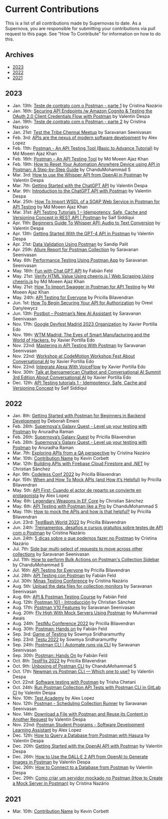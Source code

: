 # Current Contributions

This is a list of all contributions made by Supernovas to date. 
As a Supernova, you are responsible for submitting your contributions via pull request to this page.
See "How To Contribute" for information on how to do this.

## Archives
- [2023](https://github.com/postman-open-technologies/Postman-Supernova-Program/blob/main/pages/contributions/Current-Contributions.md#2023)
- [2022](https://github.com/postman-open-technologies/Postman-Supernova-Program/blob/main/pages/contributions/Current-Contributions.md#2022)
- [2021](https://github.com/postman-open-technologies/Postman-Supernova-Program/blob/main/pages/contributions/Current-Contributions.md#2021)

## 2023
- Jan. 13th: [Teste de contrato com o Postman - parte 1](https://www.youtube.com/watch?v=PFMXOyTjgcE) by Cristina Nazário
- Jan. 16th: [Securing API Endpoints /w Amazon Cognito & Testing the OAuth 2.0 Client Credentials Flow with Postman](https://medium.com/apis-with-valentine/securing-your-api-endpoints-with-amazon-cognito-and-testing-the-oauth-2-0-49d9d527dc6d) by Valentin Despa
- Jan. 19th: [Teste de contrato com o Postman - parte 2](https://youtu.be/cHmLtTx1US4) by Cristina Nazário
- Jan. 21st: [Test the Tribe Chennai Meetup](https://www.thetesttribe.com/the-test-tribe-7th-chennai-meetup/) by Saravanan Seenivasan
- Feb. 3rd: [APIs are the nexus of modern software development](https://twitter.com/alopezari/status/1621495341106216963) by Alex Lopez
- Feb. 11th: [Postman - An API Testing Tool (Basic to Advance Tutorial)](https://www.youtube.com/watch?v=b8X24Afl_G4&list=PL3IwAics3J0ef1VZCgmwRuZASzAi7eNcT) by Md Moeen Ajaz Khan
- Feb. 16th: [Postman – An API Testing Tool](https://www.codewithmmak.com/postman/) by Md Moeen Ajaz Khan
- Feb. 19th: [How to Reset Your Automation Anywhere Device using API in Postman: A Step-by-Step Guide](https://chandmohammad.hashnode.dev/how-to-reset-your-automation-anywhere-device-using-api-in-postman-a-step-by-step-guide) by ChanduMohammad S
- Mar. 3rd: [How to use the Whisper API from OpenAI in Postman](https://medium.com/apis-with-valentine/how-to-use-the-whisper-api-from-openai-in-postman-9a9a9f97807c) by Valentin Despa
- Mar. 7th: [Getting Started with the ChatGPT API](https://medium.com/apis-with-valentine/getting-started-with-the-chatgpt-api-4d884b20f6d0) by Valentin Despa
- Mar. 9th: [Introduction to the ChatGPT API with Postman](https://youtu.be/rlLwSr-wIAg) by Valentin Despa
- Mar. 25th: [How To Import WSDL of a SOAP Web Service in Postman for API Testing](https://youtu.be/k9oE4lDKcog) by Md Moeen Ajaz Khan
- Mar. 31st: [API Testing Tutorials 1 – Idempotency, Safe, Cache and Versioning Concept in REST API | Postman](https://www.youtube.com/watch?v=tqzcJFJ60nM) by Saif Siddiqui
- Apr. 11th: [Beginners Guide To Whisper API: Audio to Text Conversion](https://youtu.be/WuiI7FG2L1k) by Valentin Despa
- Apr. 13th: [Getting Started With the GPT-4 API in Postman](https://medium.com/p/beab175bcd17) by Valentin Despa
- Apr. 21st: [Data Validation Using Postman](https://medium.com/@sandippalit009/data-validation-using-postman-91960e874a6a) by Sandip Palit
- Apr. 25th: [Allure Report for Postman Collection](https://www.youtube.com/watch?v=e7b0X-XIhfA) by Saravanan Seenivasan
- May. 6th: [Performance Testing Using Postman App](https://youtu.be/V6dwjg0qrUk) by Saravanan Seenivasan
- May. 16th: [Fun with Chat GPT API](https://www.linkedin.com/posts/intive_webinar-fun-with-chatgpt-api-parte-2-activity-7063910307903004672-ceae/) by Fabián Feld
- May. 21st: [Verify HTML Value Using cheerio.js | Web Scraping Using cheerio.js](https://youtu.be/2IUA5rc7PmI) by Md Moeen Ajaz Khan
- May. 21st: [How To Import Swagger in Postman for API Testing](https://youtu.be/kl0EBu4nROk) by Md Moeen Ajaz Khan
- May. 24th: [API Testing for Everyone](https://agiletestingdays.us/2023/session/api-testing-for-everyone/) by Pricilla Bilavendran
- Jun. 1st: [How To Begin Securing Your API for Authorization](https://youtu.be/IGTe_POVghg) by Orest Danylewycz
- Jun. 13th: [Postbot – Postman’s New AI Assistant](https://youtu.be/cOgcuizbxGk) by Saravanan Seenivasan
- Nov. 17th: [Google Devfest Madrid 2023 Organization](https://gdg.community.dev/events/details/google-gdg-madrid-presents-google-devfest-madrid-2023/cohost-gdg-madrid) by Xavier Portilla Edo
- Nov. 19th: [WTM Madrid: The Eyes of Smart Manufacturing and the World of Hackers.](https://gdg.community.dev/events/details/google-gdg-madrid-presents-wtm-madrid-los-ojos-del-smart-manufacturing-y-el-mundo-de-los-hackers/) by Xavier Portilla Edo
- Nov. 22nd: [Mastering in API Testing With Postman](https://www.eventbrite.com/e/mastering-api-testing-with-postman-free-webinar-tickets-760690113607?utm-campaign=social&utm-content=attendeeshare&utm-medium=discovery&utm-term=listing&utm-source=cp&aff=ebdsshcopyurl) by Saravanan Seenivasan
- Nov. 22nd: [Workshop at CodeMotion Workshop Fest About Conversational AI](https://codemo.tech/EventbriteWorkshopFest) by Xavier Portilla Edo
- Nov. 22nd: [Integrate Alexa With VoiceFlow](https://dzone.com/articles/integrate-alexa-with-voiceflow) by Xavier Portilla Edo
- Nov. 30th: [Talk at Iberoamerican Chatbot and Conversational AI Summit 3rd Edition About Conversational AI](https://iberoamericanchatbot.com/en/#second-section) by Xavier Portilla Edo
- Dec. 12th: [API Testing tutorials 1 - Idempotency, Safe, Cache and Versioning Concept](https://mobiletestingtip.blogspot.com/2023/12/api-testing-tutorials-1-idempotency.html) by Saif Siddiqui

## 2022
- Jan. 8th: [Getting Started with Postman for Beginners in Backend Development](https://drive.google.com/file/d/1G3PRCh02T8VUm7PD7tHya6YFll5yucjB/view?usp=sharing) by Deborah Emeni
- Feb. 26th: [Supernova's Galaxy Quest - Level up your testing with Postman](https://www.airmeet.com/e/87505660-87f1-11ec-8191-5bcd4f3784e4) by Anuradha Raman
- Feb. 26th: [Supernova’s Galaxy Quest](https://lnkd.in/eCu4dwbC) by Pricilla Bilavendran
- Feb. 26th: [Supernova's Galaxy Quest - Level up your testing with Postman](https://www.airmeet.com/e/87505660-87f1-11ec-8191-5bcd4f3784e4) by Anuradha Raman
- Mar. 7th: [Exploring APIs from a QA perspective](https://ticode.com.br/portfolio/eventos/Palestra%20SENAI%2007-02-2022.jpeg) by Cristina Nazário
- Mar. 10th: [Contribution Name](https://google.com/) by Kevin Corbett
- Mar. 12th: [Building APIs with Firebase Cloud Firestore and .NET](https://gdg.community.dev/events/details/google-gdg-trelew-presents-creando-api-con-firebase-cloud-firestore-y-net/) by Christian Sánchez
- Apr. 9th: [Codeless Conf 2022](https://www.tech-talks.info/codeless-conf) by Pricilla Bilavendran
- Apr. 15th: [When and How To Mock APIs (and How It’s Helpful)](https://medium.com/p/d367fd237fb9) by Pricilla Bilavendran
- May. 5th: [API First: Cuando el actor de reparto se convierte en protagonista](https://www.meetup.com/releevant/events/285563986/) by Alex Lopez
- May. 6th: [Legendary Weapons in EF Core](https://youtu.be/qKV69gxs4JM) by Christian Sánchez
- May. 6th: [API Testing with Postman like a Pro](https://www.linkedin.com/posts/chandumohammad_join-postman-supernova-sule-balogun-olanrewaju-activity-6925498029097578496-GlJV) by ChanduMohammad S
- May. 11th: [How to mock the APIs and how is that helpful?](https://medium.com/p/d367fd237fb9) by Pricilla Bilavendran
- Jun. 23rd: [TestBash World 2022](https://twitter.com/ministryoftest/status/1539816866880823296) by Pricilla Bilavendran
- Jun. 24th: [Treinamentos, desafios e cursos gratuitos sobre testes de API com o Postman](https://medium.com/@cmnazariio/treinamentos-desafios-e-cursos-gratuitos-sobre-testes-de-api-com-o-postman-a0b90150180) by Cristina Nazário
- Jun. 24th: [5 dicas sobre o que podemos fazer no Postman](https://youtu.be/xejYUpv0UB0) by Cristina Nazário
- Jul. 7th: [Side bar multi-select of requests to move across other collections](https://youtu.be/Y0WoWgb1ig8) by Saravanan Seenivasan
- Jul. 11th: [How to perform Bulk Actions on Postman's Collection Sidebar](https://chandmohammad.hashnode.dev/how-to-perform-bulk-actions-on-postmans-collection-sidebar) by ChanduMohammad S
- Jul. 16th: [API Testing for Everyone](https://www.eventbrite.com/e/synapse-qa-meetup-api-testing-for-everyone-tickets-373500689617) by Pricilla Bilavendran
- Jul. 28th: [API Testing con Postman](https://www.linkedin.com/posts/intive_intive-oneintive-cultureoflearning-activity-6960265573742059520-tELy?utm_source=linkedin_share&utm_medium=member_desktop_web) by Fabián Feld
- Jul. 30th: [Minas Testing Conference](https://minastestingconference.com.br/) by Cristina Nazário
- Aug. 5th: [Upload the data files for collection monitors](https://www.youtube.com/watch?v=C3Vk3_xRdfE) by Saravanan Seenivasan
- Aug. 6th: [API & Postman Testing Course](https://www.linkedin.com/company/nahual/mycompany/) by Fabián Feld
- Aug. 12th: [Postman 101 - Introducción](https://gdg.community.dev/events/details/google-gdg-san-pedro-sula-presents-postman-101-introduccion/) by Christian Sánchez
- Aug. 17th: [Postman V10 Features](https://youtube.com/shorts/A1Ls5Us7nj0?feature=share) by Saravanan Seenivasan
- Aug. 20th: [Fly High With Mock Servers Using Postman](https://docs.google.com/presentation/d/1GTd-WuulhW5jnaLd8aNbnYCS-Zcro3eDLQym-svNWE8) by Muhammad Awais
- Aug. 24th: [TestMu Conference 2022](https://youtu.be/_HRoTySWtY8) by Pricilla Bilavendran
- Aug. 30th: [Postman: Hands on](https://www.linkedin.com/feed/update/urn:li:activity:6966020051636248577/) by Fabián Feld
- Sep. 3rd: [Game of Testing](https://www.linkedin.com/posts/game-of-testing_gamification-banglore-testing-activity-6951393852305850368-67zA?utm_source=linkedin_share&utm_medium=android_app) by Sowmya Sridharamurthy
- Sep. 23rd: [Testμ 2022](https://www.lambdatest.com/testuconf-2022/) by Sowmya Sridharamurthy
- Sep. 24th: [Postman CLI | Automate runs via CLI](https://youtu.be/3CLU7Y37zDs) by Saravanan Seenivasan
- Sep. 30th: [Postman: Hands On](https://youtu.be/3ou0P-cnyac) by Fabián Feld
- Oct. 8th: [TestFlix 2022](https://www.thetesttribe.com/testflix-2022/) by Pricilla Bilavendran
- Oct. 9th: [Unboxing of Postman CLI](https://chandmohammad.hashnode.dev/unboxing-of-postman-cli) by ChanduMohammad S
- Oct. 17th: [Newman vs Postman CLI — Which one to use?](https://medium.com/p/f05386303544) by Valentin Despa
- Oct. 22nd: [Software testing with Postman](https://www.eventbrite.com/e/software-testing-with-postman-tickets-423573849787) by Trisha Chetani
- Oct. 24th: [Run Postman Collection API Tests with Postman CLI in GitLab CI](https://medium.com/p/73857e27a4cc) by Valentin Despa
- Nov. 10th: [Test Academy](https://event.testacademy.es/malaga/index.php/events/adoptando-un-enfoque-api-first/) by Alex Lopez
- Nov. 12th: [Postman - Scheduling Collection Runner](https://youtu.be/XkxBD3mm6Ow) by Saravanan Seenivasan
- Nov. 14th: [Download a File with Postman and Reuse its Content in Another Request](https://medium.com/apis-with-valentine/download-a-file-with-postman-and-reuse-its-content-in-another-request-bb477396ac37) by Valentin Despa
- Nov. 22nd: [Postman Student Programs - Software Development Learning Assistant](https://www.youtube.com/watch?v=lK3zEgrEM44) by Alex Lopez
- Dec. 12th: [How to Query a Database from Postman with Hasura](https://medium.com/p/cde4f9c96699) by Valentin Despa
- Dec. 20th: [Getting Started with the OpenAI API with Postman](https://medium.com/p/52fea7f8131a) by Valentin Despa
- Dec. 26th: [How to Use the DALL·E 2 API from OpenAI to Generate Images in Postman](https://medium.com/p/687aa5419e77) by Valentin Despa
- Dec. 26th: [How to Connect to a Database from Postman](https://medium.com/p/fd19804eaba0) by Valentin Despa
- Dec. 29th: [Como criar um servidor mockado no Postman (How to Create a Mock Server in Postman)](https://youtu.be/L13M5EgFxp0) by Cristina Nazário

## 2021
- Mar. 10th: [Contribution Name](https://google.com/) by Kevin Corbett
